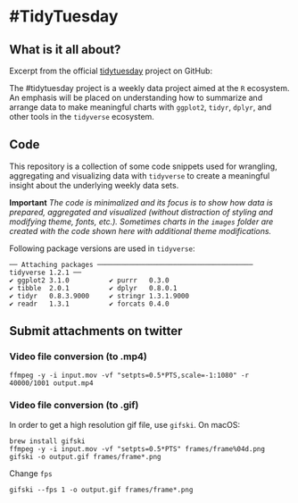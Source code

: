 # #TidyTuesday

## What is it all about?

Excerpt from the official [tidytuesday](https://github.com/rfordatascience/tidytuesday) project on GitHub:

The #tidytuesday project is a weekly data project aimed at the `R` ecosystem. An emphasis will be placed on understanding how to summarize and arrange data to make meaningful charts with `ggplot2`, `tidyr`, `dplyr`, and other tools in the `tidyverse` ecosystem.

## Code

This repository is a collection of some code snippets used for wrangling, aggregating and visualizing data with `tidyverse` to create a meaningful insight about the underlying weekly data sets.

**Important** _The code is minimalized and its focus is to show how data is prepared, aggregated and visualized (without distraction of styling and modifying theme, fonts, etc.). Sometimes charts in the `images` folder are created with the code shown here with additional theme modifications._

Following package versions are used in `tidyverse`:

```
── Attaching packages ─────────────────────────────────────── tidyverse 1.2.1 ──
✔ ggplot2 3.1.0          ✔ purrr   0.3.0     
✔ tibble  2.0.1          ✔ dplyr   0.8.0.1   
✔ tidyr   0.8.3.9000     ✔ stringr 1.3.1.9000
✔ readr   1.3.1          ✔ forcats 0.4.0
```

## Submit attachments on twitter

### Video file conversion (to .mp4)

```
ffmpeg -y -i input.mov -vf "setpts=0.5*PTS,scale=-1:1080" -r 40000/1001 output.mp4
```

### Video file conversion (to .gif)

In order to get a high resolution gif file, use `gifski`.
On macOS:

```
brew install gifski
ffmpeg -y -i input.mov -vf "setpts=0.5*PTS" frames/frame%04d.png
gifski -o output.gif frames/frame*.png
```

Change `fps`

```
gifski --fps 1 -o output.gif frames/frame*.png
```